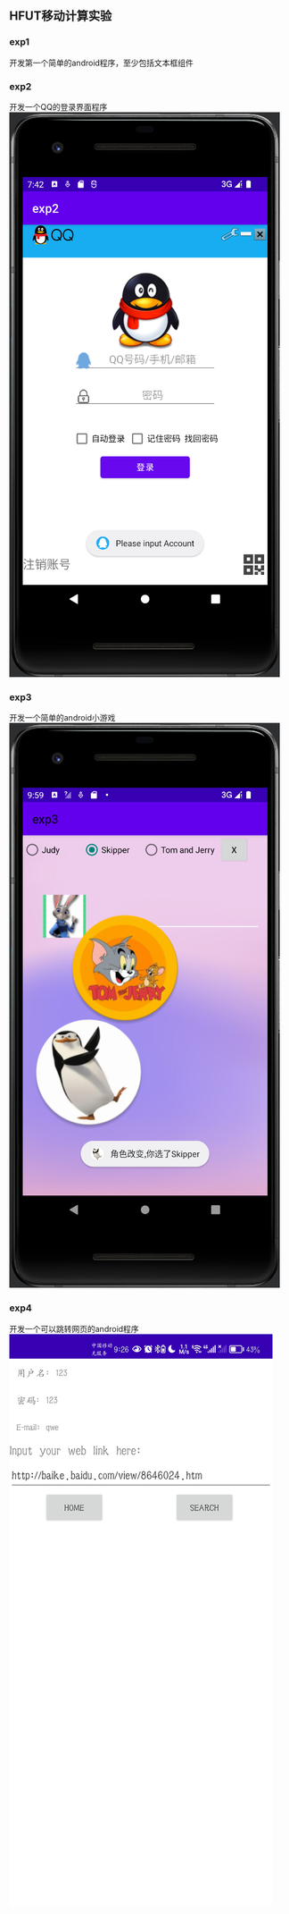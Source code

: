 ## HFUT移动计算实验

### exp1
开发第一个简单的android程序，至少包括文本框组件

### exp2
开发一个QQ的登录界面程序
![img.png](img.png)

### exp3
开发一个简单的android小游戏
![img_1.png](img_1.png)

### exp4
开发一个可以跳转网页的android程序
![img_2.png](img_2.png)